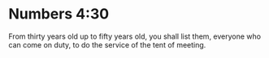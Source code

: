 # Numbers 4:30

From thirty years old up to fifty years old, you shall list them, everyone who can come on duty, to do the service of the tent of meeting.
